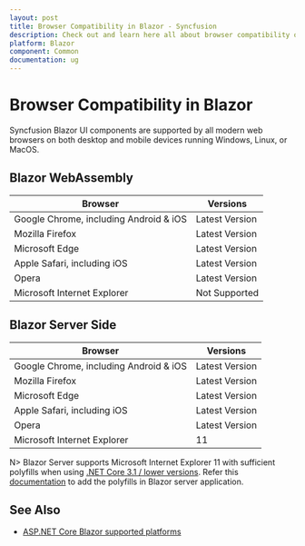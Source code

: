 ```yaml
---
layout: post
title: Browser Compatibility in Blazor - Syncfusion
description: Check out and learn here all about browser compatibility of syncfusion blazor components and much more.
platform: Blazor
component: Common
documentation: ug
---
```


# Browser Compatibility in Blazor

Syncfusion Blazor UI components are supported by all modern web browsers on both desktop and mobile devices running Windows, Linux, or MacOS.

## Blazor WebAssembly

|    Browser    |    Versions    |
|--------------|---------------|
|    Google Chrome, including Android & iOS    |    Latest Version  |
|    Mozilla Firefox    |    Latest Version  |
|    Microsoft Edge    |    Latest Version  |
|    Apple Safari, including iOS    |    Latest Version  |
|    Opera    |    Latest Version  |
|    Microsoft Internet Explorer    |    Not Supported  |

## Blazor Server Side

|    Browser    |    Versions    |
|--------------|---------------|
|    Google Chrome, including Android & iOS    |    Latest Version  |
|    Mozilla Firefox    |    Latest Version  |
|    Microsoft Edge    |    Latest Version  |
|    Apple Safari, including iOS    |    Latest Version  |
|    Opera    |    Latest Version  |
|    Microsoft Internet Explorer    |    11  |

N> Blazor Server supports Microsoft Internet Explorer 11 with sufficient polyfills when using [.NET Core 3.1 / lower versions](https://learn.microsoft.com/en-us/aspnet/core/blazor/supported-platforms?view=aspnetcore-3.1). Refer this [documentation](https://blazor.syncfusion.com/documentation/common/how-to/render-blazor-server-app-in-ie) to add the polyfills in Blazor server application. 

## See Also

* [ASP.NET Core Blazor supported platforms](https://learn.microsoft.com/en-us/aspnet/core/blazor/supported-platforms?view=aspnetcore-7.0)
